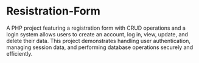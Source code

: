 # Resistration-Form
A PHP project featuring a registration form with CRUD operations and a login system allows users to create an account, log in, view, update, and delete their data. This project demonstrates handling user authentication, managing session data, and performing database operations securely and efficiently.
